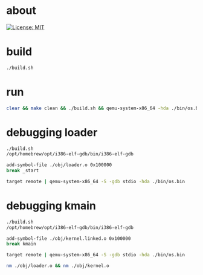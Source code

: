 # about

[![License: MIT](https://img.shields.io/badge/License-MIT-blue.svg)](https://opensource.org/licenses/MIT)

# build

```bash
./build.sh
```

# run

```bash
clear && make clean && ./build.sh && qemu-system-x86_64 -hda ./bin/os.bin
```

# debugging loader

```bash
./build.sh
/opt/homebrew/opt/i386-elf-gdb/bin/i386-elf-gdb

add-symbol-file ./obj/loader.o 0x100000
break _start

target remote | qemu-system-x86_64 -S -gdb stdio -hda ./bin/os.bin
```

# debugging kmain

```bash
./build.sh
/opt/homebrew/opt/i386-elf-gdb/bin/i386-elf-gdb

add-symbol-file ./obj/kernel.linked.o 0x100000
break kmain

target remote | qemu-system-x86_64 -S -gdb stdio -hda ./bin/os.bin
```

```bash
nm ./obj/loader.o && nm ./obj/kernel.o
```
